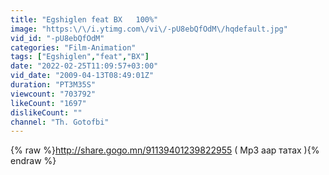 ```yaml
---
title: "Egshiglen feat BX   100%"
image: "https:\/\/i.ytimg.com\/vi\/-pU8ebQfOdM\/hqdefault.jpg"
vid_id: "-pU8ebQfOdM"
categories: "Film-Animation"
tags: ["Egshiglen","feat","BX"]
date: "2022-02-25T11:09:57+03:00"
vid_date: "2009-04-13T08:49:01Z"
duration: "PT3M35S"
viewcount: "703792"
likeCount: "1697"
dislikeCount: ""
channel: "Th. Gotofbi"
---
```

{% raw %}<a rel="nofollow" target="blank" href="http://share.gogo.mn/91139401239822955">http://share.gogo.mn/91139401239822955</a> ( Mp3 аар татах ){% endraw %}
